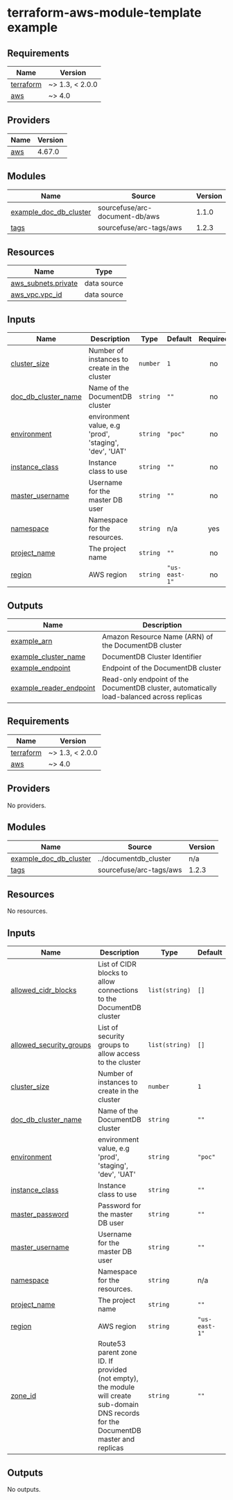 # terraform-aws-module-template example

<!-- BEGINNING OF PRE-COMMIT-TERRAFORM DOCS HOOK -->
## Requirements

| Name | Version |
|------|---------|
| <a name="requirement_terraform"></a> [terraform](#requirement\_terraform) | ~> 1.3, < 2.0.0 |
| <a name="requirement_aws"></a> [aws](#requirement\_aws) | ~> 4.0 |

## Providers

| Name | Version |
|------|---------|
| <a name="provider_aws"></a> [aws](#provider\_aws) | 4.67.0 |

## Modules

| Name | Source | Version |
|------|--------|---------|
| <a name="module_example_doc_db_cluster"></a> [example\_doc\_db\_cluster](#module\_example\_doc\_db\_cluster) | sourcefuse/arc-document-db/aws | 1.1.0 |
| <a name="module_tags"></a> [tags](#module\_tags) | sourcefuse/arc-tags/aws | 1.2.3 |

## Resources

| Name | Type |
|------|------|
| [aws_subnets.private](https://registry.terraform.io/providers/hashicorp/aws/latest/docs/data-sources/subnets) | data source |
| [aws_vpc.vpc_id](https://registry.terraform.io/providers/hashicorp/aws/latest/docs/data-sources/vpc) | data source |

## Inputs

| Name | Description | Type | Default | Required |
|------|-------------|------|---------|:--------:|
| <a name="input_cluster_size"></a> [cluster\_size](#input\_cluster\_size) | Number of instances to create in the cluster | `number` | `1` | no |
| <a name="input_doc_db_cluster_name"></a> [doc\_db\_cluster\_name](#input\_doc\_db\_cluster\_name) | Name of the DocumentDB cluster | `string` | `""` | no |
| <a name="input_environment"></a> [environment](#input\_environment) | environment value, e.g 'prod', 'staging', 'dev', 'UAT' | `string` | `"poc"` | no |
| <a name="input_instance_class"></a> [instance\_class](#input\_instance\_class) | Instance class to use | `string` | `""` | no |
| <a name="input_master_username"></a> [master\_username](#input\_master\_username) | Username for the master DB user | `string` | `""` | no |
| <a name="input_namespace"></a> [namespace](#input\_namespace) | Namespace for the resources. | `string` | n/a | yes |
| <a name="input_project_name"></a> [project\_name](#input\_project\_name) | The project name | `string` | `""` | no |
| <a name="input_region"></a> [region](#input\_region) | AWS region | `string` | `"us-east-1"` | no |

## Outputs

| Name | Description |
|------|-------------|
| <a name="output_example_arn"></a> [example\_arn](#output\_example\_arn) | Amazon Resource Name (ARN) of the DocumentDB cluster |
| <a name="output_example_cluster_name"></a> [example\_cluster\_name](#output\_example\_cluster\_name) | DocumentDB Cluster Identifier |
| <a name="output_example_endpoint"></a> [example\_endpoint](#output\_example\_endpoint) | Endpoint of the DocumentDB cluster |
| <a name="output_example_reader_endpoint"></a> [example\_reader\_endpoint](#output\_example\_reader\_endpoint) | Read-only endpoint of the DocumentDB cluster, automatically load-balanced across replicas |
<!-- END OF PRE-COMMIT-TERRAFORM DOCS HOOK -->

<!-- BEGIN_TF_DOCS -->
## Requirements

| Name | Version |
|------|---------|
| <a name="requirement_terraform"></a> [terraform](#requirement\_terraform) | ~> 1.3, < 2.0.0 |
| <a name="requirement_aws"></a> [aws](#requirement\_aws) | ~> 4.0 |

## Providers

No providers.

## Modules

| Name | Source | Version |
|------|--------|---------|
| <a name="module_example_doc_db_cluster"></a> [example\_doc\_db\_cluster](#module\_example\_doc\_db\_cluster) | ../documentdb_cluster | n/a |
| <a name="module_tags"></a> [tags](#module\_tags) | sourcefuse/arc-tags/aws | 1.2.3 |

## Resources

No resources.

## Inputs

| Name | Description | Type | Default | Required |
|------|-------------|------|---------|:--------:|
| <a name="input_allowed_cidr_blocks"></a> [allowed\_cidr\_blocks](#input\_allowed\_cidr\_blocks) | List of CIDR blocks to allow connections to the DocumentDB cluster | `list(string)` | `[]` | no |
| <a name="input_allowed_security_groups"></a> [allowed\_security\_groups](#input\_allowed\_security\_groups) | List of security groups to allow access to the cluster | `list(string)` | `[]` | no |
| <a name="input_cluster_size"></a> [cluster\_size](#input\_cluster\_size) | Number of instances to create in the cluster | `number` | `1` | no |
| <a name="input_doc_db_cluster_name"></a> [doc\_db\_cluster\_name](#input\_doc\_db\_cluster\_name) | Name of the DocumentDB cluster | `string` | `""` | no |
| <a name="input_environment"></a> [environment](#input\_environment) | environment value, e.g 'prod', 'staging', 'dev', 'UAT' | `string` | `"poc"` | no |
| <a name="input_instance_class"></a> [instance\_class](#input\_instance\_class) | Instance class to use | `string` | `""` | no |
| <a name="input_master_password"></a> [master\_password](#input\_master\_password) | Password for the master DB user | `string` | `""` | no |
| <a name="input_master_username"></a> [master\_username](#input\_master\_username) | Username for the master DB user | `string` | `""` | no |
| <a name="input_namespace"></a> [namespace](#input\_namespace) | Namespace for the resources. | `string` | n/a | yes |
| <a name="input_project_name"></a> [project\_name](#input\_project\_name) | The project name | `string` | `""` | no |
| <a name="input_region"></a> [region](#input\_region) | AWS region | `string` | `"us-east-1"` | no |
| <a name="input_zone_id"></a> [zone\_id](#input\_zone\_id) | Route53 parent zone ID. If provided (not empty), the module will create sub-domain DNS records for the DocumentDB master and replicas | `string` | `""` | no |

## Outputs

No outputs.
<!-- END_TF_DOCS -->
